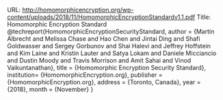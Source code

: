 URL: http://homomorphicencryption.org/wp-content/uploads/2018/11/HomomorphicEncryptionStandardv1.1.pdf
Title: Homomorphic Encryption Standard
@techreport{HomomorphicEncryptionSecurityStandard,
author = {Martin Albrecht and Melissa Chase and Hao Chen and Jintai Ding and Shafi Goldwasser and Sergey Gorbunov and Shai Halevi and Jeffrey Hoffstein and Kim Laine and Kristin Lauter and Satya Lokam and Daniele Micciancio and Dustin Moody and Travis Morrison and Amit Sahai and Vinod Vaikuntanathan},
title = {Homomorphic Encryption Security Standard},
institution= {HomomorphicEncryption.org},
publisher = {HomomorphicEncryption.org},
address = {Toronto, Canada},
year = {2018},
month = {November}
}
